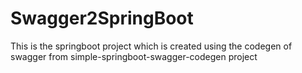 # Swagger2SpringBoot
This is the springboot project which is created using the codegen of swagger from simple-springboot-swagger-codegen project
